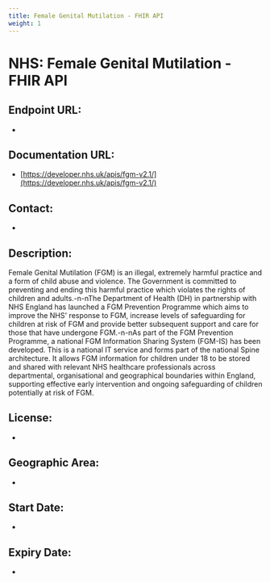 ```yaml
---
title: Female Genital Mutilation - FHIR API
weight: 1
---
```


# NHS: Female Genital Mutilation - FHIR API

## Endpoint URL:
 - []()

## Documentation URL:
 - [https://developer.nhs.uk/apis/fgm-v2.1/](https://developer.nhs.uk/apis/fgm-v2.1/)

## Contact:
 - [](mailto:)

## Description:
Female Genital Mutilation (FGM) is an illegal, extremely harmful practice and a form of child abuse and violence. The Government is committed to preventing and ending this harmful practice which violates the rights of children and adults.-n-nThe Department of Health (DH) in partnership with NHS England has launched a FGM Prevention Programme which aims to improve the NHS' response to FGM, increase levels of safeguarding for children at risk of FGM and provide better subsequent support and care for those that have undergone FGM.-n-nAs part of the FGM Prevention Programme, a national FGM Information Sharing System (FGM-IS) has been developed. This is a national IT service and forms part of the national Spine architecture. It allows FGM information for children under 18 to be stored and shared with relevant NHS healthcare professionals across departmental, organisational and geographical boundaries within England, supporting effective early intervention and ongoing safeguarding of children potentially at risk of FGM.

## License:
 - 

## Geographic Area:
 - 

## Start Date:
 - 

## Expiry Date:
 - 

